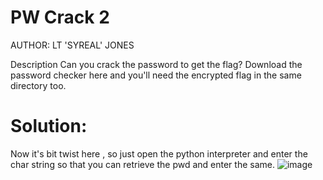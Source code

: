 # PW Crack 2
AUTHOR: LT 'SYREAL' JONES

Description
Can you crack the password to get the flag?
Download the password checker here and you'll need the encrypted flag in the same directory too.

# Solution:
Now it's bit twist here , so just open the python interpreter and enter the char string so that you can retrieve the pwd and enter the same.
![image](https://github.com/LAVANYA-PIDIKITI/picoCTF-Writeup/assets/98797256/ded4cf60-38a4-4671-95a3-e3b4f6e4149e)
